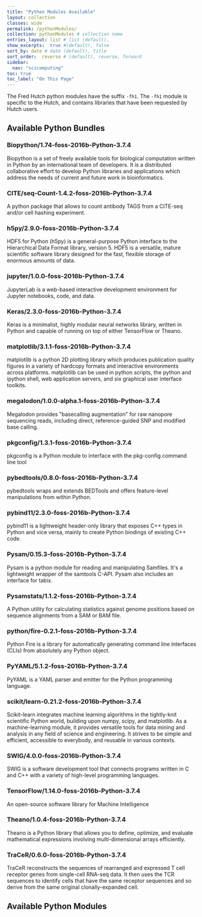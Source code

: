 ```yaml
---
title: "Python Modules Available"
layout: collection
classes: wide
permalink: /pythonModules/
collection: pythonModules # collection name
entries_layout: list # list (default),
show_excerpts:  true #(default), false
sort_by: date # date (default), title
sort_order:  reverse # (default), reverse, forward
sidebar:
  nav: "scicomputing"
toc: true
toc_label: "On This Page"
---
```


The Fred Hutch python modules have the suffix `-fh1`. The `-fh1` module is specific to the Hutch, and contains libraries that have been requested by Hutch users.

## Available Python Bundles
<!---DO NOT EDIT BELOW HERE, content comes from easybuild-life-science/docs/python-bundles.md--->

### Biopython/1.74-foss-2016b-Python-3.7.4
Biopython is a set of freely available tools for biological
 computation written in Python by an international team of developers. It is
 a distributed collaborative effort to develop Python libraries and
 applications which address the needs of current and future work in
 bioinformatics.

### CITE/seq-Count-1.4.2-foss-2016b-Python-3.7.4
A python package that allows to count antibody TAGS from a CITE-seq and/or
 cell hashing experiment.


### h5py/2.9.0-foss-2016b-Python-3.7.4
HDF5 for Python (h5py) is a general-purpose Python interface to the Hierarchical Data Format library,
 version 5. HDF5 is a versatile, mature scientific software library designed for the fast, flexible storage of enormous
 amounts of data.

### jupyter/1.0.0-foss-2016b-Python-3.7.4
JupyterLab is a web-based interactive development environment for Jupyter
 notebooks, code, and data.


### Keras/2.3.0-foss-2016b-Python-3.7.4
Keras is a minimalist, highly modular neural networks library, written in Python and
capable of running on top of either TensorFlow or Theano.


### matplotlib/3.1.1-foss-2016b-Python-3.7.4
matplotlib is a python 2D plotting library which produces publication quality figures in a variety of
 hardcopy formats and interactive environments across platforms. matplotlib can be used in python scripts, the python
 and ipython shell, web application servers, and six graphical user interface toolkits.


### megalodon/1.0.0-alpha.1-foss-2016b-Python-3.7.4
Megalodon provides "basecalling augmentation" for raw nanopore
 sequencing reads, including direct, reference-guided SNP and modified base calling.


### pkgconfig/1.3.1-foss-2016b-Python-3.7.4
pkgconfig is a Python module to interface with the pkg-config command line tool


### pybedtools/0.8.0-foss-2016b-Python-3.7.4
pybedtools wraps and extends BEDTools and offers feature-level manipulations from
 within Python.


### pybind11/2.3.0-foss-2016b-Python-3.7.4
pybind11 is a lightweight header-only library that exposes C++ types in Python and vice versa,
 mainly to create Python bindings of existing C++ code.


### Pysam/0.15.3-foss-2016b-Python-3.7.4
Pysam is a python module for reading and manipulating Samfiles. 
 It's a lightweight wrapper of the samtools C-API. Pysam also includes an interface for tabix.


### Pysamstats/1.1.2-foss-2016b-Python-3.7.4
A Python utility for calculating statistics against genome positions based on
 sequence alignments from a SAM or BAM file.


### python/fire-0.2.1-foss-2016b-Python-3.7.4
Python Fire is a library for automatically generating command line interfaces
 (CLIs) from absolutely any Python object.


### PyYAML/5.1.2-foss-2016b-Python-3.7.4
PyYAML is a YAML parser and emitter for the Python programming language.


### scikit/learn-0.21.2-foss-2016b-Python-3.7.4
Scikit-learn integrates machine learning algorithms in the tightly-knit scientific Python world,
building upon numpy, scipy, and matplotlib. As a machine-learning module,
it provides versatile tools for data mining and analysis in any field of science and engineering.
It strives to be simple and efficient, accessible to everybody, and reusable in various contexts.

### SWIG/4.0.0-foss-2016b-Python-3.7.4
SWIG is a software development tool that connects programs written in C and C++ with
 a variety of high-level programming languages.


### TensorFlow/1.14.0-foss-2016b-Python-3.7.4
An open-source software library for Machine Intelligence


### Theano/1.0.4-foss-2016b-Python-3.7.4
Theano is a Python library that allows you to define, optimize,
and evaluate mathematical expressions involving multi-dimensional arrays efficiently.


### TraCeR/0.6.0-foss-2016b-Python-3.7.4
TraCeR reconstructs the sequences of rearranged and expressed T cell receptor
 genes from single-cell RNA-seq data. It then uses the TCR sequences to identify cells that
 have the same receptor sequences and so derive from the same original clonally-expanded cell.



## Available Python Modules